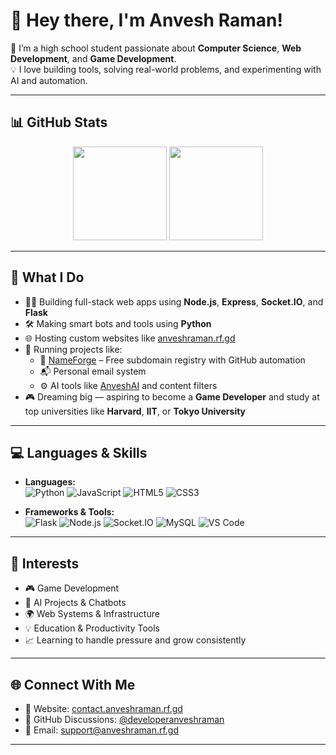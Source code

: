 # 👋 Hey there, I'm Anvesh Raman!

🎯 I’m a high school student passionate about **Computer Science**, **Web Development**, and **Game Development**.  
💡 I love building tools, solving real-world problems, and experimenting with AI and automation.

---

## 📊 GitHub Stats

<p align="center">
  <img src="https://github-readme-stats.vercel.app/api?username=developeranveshraman&show_icons=true&theme=radical" height="150" />
  <img src="https://streak-stats.demolab.com?user=developeranveshraman&theme=radical" height="150" />
</p>

---

## 🧠 What I Do

- 👨‍💻 Building full-stack web apps using **Node.js**, **Express**, **Socket.IO**, and **Flask**
- 🛠 Making smart bots and tools using **Python**
- 🌐 Hosting custom websites like [anveshraman.rf.gd](https://anveshraman.rf.gd)
- 🚀 Running projects like:
  - 🔧 [NameForge](https://github.com/developeranveshraman/nameforge) – Free subdomain registry with GitHub automation
  - 📬 Personal email system
  - ⚙️ AI tools like [AnveshAI](https://github.com/developeranveshraman/anveshai) and content filters
- 🎮 Dreaming big — aspiring to become a **Game Developer** and study at top universities like **Harvard**, **IIT**, or **Tokyo University**

---

## 💻 Languages & Skills

- **Languages:**  
  ![Python](https://img.shields.io/badge/-Python-3776AB?style=flat&logo=python&logoColor=white)
  ![JavaScript](https://img.shields.io/badge/-JavaScript-F7DF1E?style=flat&logo=javascript&logoColor=black)
  ![HTML5](https://img.shields.io/badge/-HTML5-E34F26?style=flat&logo=html5&logoColor=white)
  ![CSS3](https://img.shields.io/badge/-CSS3-1572B6?style=flat&logo=css3&logoColor=white)

- **Frameworks & Tools:**  
  ![Flask](https://img.shields.io/badge/-Flask-000000?style=flat&logo=flask&logoColor=white)
  ![Node.js](https://img.shields.io/badge/-Node.js-339933?style=flat&logo=nodedotjs&logoColor=white)
  ![Socket.IO](https://img.shields.io/badge/-Socket.IO-010101?style=flat&logo=socket.io&logoColor=white)
  ![MySQL](https://img.shields.io/badge/-MySQL-4479A1?style=flat&logo=mysql&logoColor=white)
  ![VS Code](https://img.shields.io/badge/-VS%20Code-007ACC?style=flat&logo=visual-studio-code&logoColor=white)

---

## 🧩 Interests

- 🎮 Game Development
- 🤖 AI Projects & Chatbots
- 🌍 Web Systems & Infrastructure
- 💡 Education & Productivity Tools
- 📈 Learning to handle pressure and grow consistently

---

## 🌐 Connect With Me

- 🔗 Website: [contact.anveshraman.rf.gd](https://contact.anveshraman.rf.gd)
- 💬 GitHub Discussions: [@developeranveshraman](https://github.com/developeranveshraman)
- 📧 Email: [support@anveshraman.rf.gd](support@anveshraman.rf.gd)

---
